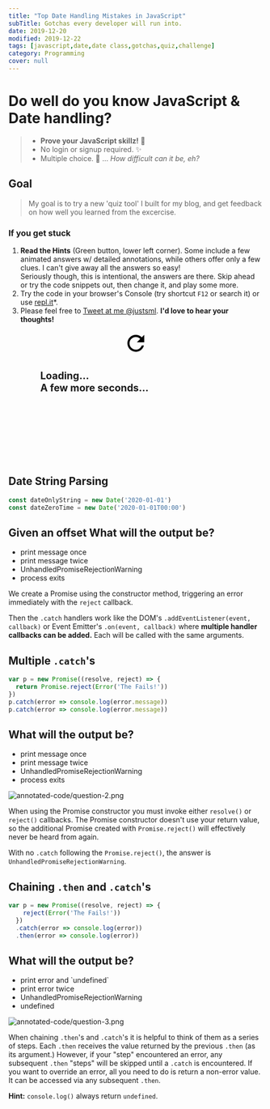 ```yaml
---
title: "Top Date Handling Mistakes in JavaScript"
subTitle: Gotchas every developer will run into.
date: 2019-12-20
modified: 2019-12-22
tags: [javascript,date,date class,gotchas,quiz,challenge]
category: Programming
cover: null
---
```


# Do well do you know JavaScript & Date handling?

> * **Prove your JavaScript skillz!** 🚀
> * No login or signup required. ✨
> * Multiple choice. 🤖 ... _How difficult can it be, eh?_

<!-- ![olav-ahrens-rotne-jvBXiynINGE-resized.png](olav-ahrens-rotne-jvBXiynINGE-resized.png) -->
<!-- QUIZ HTML HERE WILL BE AUTO-EXTRACTED BY
`AutoLoader` COMPONENT HELPER CLASS  -->

<!-- #### This is not you old school quiz!  -->

## Goal

> My goal is to try a new 'quiz tool' I built for my blog, and get feedback on how well you learned from the excercise. 

### If you get stuck

1. **Read the Hints** (Green button, lower left corner). Some include a few animated answers w/ detailed annotations, while others offer only a few clues. I can't give away all the answers so easy!  <br>Seriously though, this is intentional, the answers are there. Skip ahead or try the code snippets out, then change it, and play some more.
2. Try the code in your browser's Console (try shortcut `F12` or search it) or use [repl.it](https://repl.it)*.
3. Please feel free to [Tweet at me @justsml](https://twitter.com/intent/tweet?text=Hey%20Dan%2C%20I%20was%20taking%20your%20promises%20quiz%2E%2E%2E&url=https://danlevy.net/). **I'd love to hear your thoughts!**


<!-- _I hopy you learn some fun, quirky and occasionally maddening things about Promises._ -->

<div style="text-align: center; width: 75%; margin: 0 auto 10rem auto; white-space: nowrap; font-size: 1.4em;" class="quiz-loading">

  <svg class="loading-spinner" xmlns="http://www.w3.org/2000/svg" width="50" height="50" viewBox="0 0 24 24">
    <path d="M17.65 6.35C16.2 4.9 14.21 4 12 4c-4.42 0-7.99 3.58-7.99 8s3.57 8 7.99 8c3.73 0 6.84-2.55 7.73-6h-2.08c-.82 2.33-3.04 4-5.65 4-3.31 0-6-2.69-6-6s2.69-6 6-6c1.66 0 3.14.69 4.22 1.78L13 11h7V4l-2.35 2.35z" />
    <path d="M0 0h24v24H0z" fill="none" />
  </svg>
  <h4 style="text-align: left">Loading...<br />A few more seconds...</h4>

</div>

<div style="text-align: center; display: none;" class="quiz-ready">

## 👇 Complete [x] Questions Below👇

</div>

<!-- #1 -->
<section class="challenge" group="Handling Dates">
  <div class="description">

# Date String Parsing

```js
const dateOnlyString = new Date('2020-01-01')
const dateZeroTime = new Date('2020-01-01T00:00')
```

## Given an offset What will the output be?

  </div>
  <ul class="options">
    <li>print message once</li>
    <li class="answer">print message twice</li>
    <li>UnhandledPromiseRejectionWarning</li>
    <li>process exits</li>
  </ul>
  <div class="explanation">

We create a Promise using the constructor method, triggering an error immediately with the `reject` callback.

Then the `.catch` handlers work like the DOM's `.addEventListener(event, callback)` or Event Emitter's `.on(event, callback)` where **multiple handler callbacks can be added.** Each will be called with the same arguments.

  </div>
</section>


<!-- #2 -->
<section class="challenge" group="Handling Dates">
  <div class="description">

# Multiple `.catch`'s

```js
var p = new Promise((resolve, reject) => {
  return Promise.reject(Error('The Fails!'))
})
p.catch(error => console.log(error.message))
p.catch(error => console.log(error.message))
```

## What will the output be?

  </div>
  <ul class="options">
    <li>print message once</li>
    <li>print message twice</li>
    <li class="answer">UnhandledPromiseRejectionWarning</li>
    <li>process exits</li>
  </ul>
  <div class="explanation">

![annotated-code/question-2.png](annotated-code/question-2.png)

When using the Promise constructor you must invoke either `resolve()` or `reject()` callbacks. The Promise constructor doesn't use your return value, so the additional Promise created with `Promise.reject()` will effectively never be heard from again. 

With no `.catch` following the `Promise.reject()`, the answer is `UnhandledPromiseRejectionWarning`.

  </div>
</section>

<!-- #3 -->
<section class="challenge" group="Handling Dates">
  <div class="description">

# Chaining `.then` and `.catch`'s

```js
var p = new Promise((resolve, reject) => {
    reject(Error('The Fails!'))
  })
  .catch(error => console.log(error))
  .then(error => console.log(error))
```

## What will the output be?

  </div>
  <ul class="options">
    <li class="answer">print error and `undefined`</li>
    <li>print error twice</li>
    <li>UnhandledPromiseRejectionWarning</li>
    <li>undefined</li>
  </ul>
  <div class="explanation">

![annotated-code/question-3.png](annotated-code/question-3.png)

When chaining `.then`'s and `.catch`'s it is helpful to think of them as a series of steps. Each `.then` receives the value returned by the previous `.then` (as its argument.) However, if your "step" encountered an error, any subsequent `.then` "steps" will be skipped until a `.catch` is encountered. If you want to override an error, all you need to do is return a non-error value. It can be accessed via any subsequent `.then`.

**Hint:** `console.log()` always return `undefined`.

  </div>
</section>

</div>